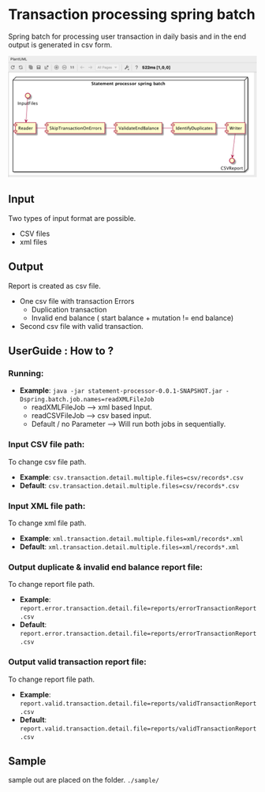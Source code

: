 #  Transaction processing spring batch 

Spring batch for processing user transaction in daily basis and in the end output is generated in csv form.


![](BatchOverview.png)

## Input 
Two types of input format are possible. 
* CSV files
* xml files

## Output 
Report is created as csv file.
* One csv file with transaction Errors
    * Duplication transaction
    * Invalid end balance ( start balance + mutation != end balance)
* Second csv file with valid transaction.

## UserGuide : How to ?

### Running: 
 * **Example**: `java -jar statement-processor-0.0.1-SNAPSHOT.jar -Dspring.batch.job.names=readXMLFileJob `
    * readXMLFileJob --> xml based Input.
    * readCSVFileJob --> csv based input.
    * Default / no Parameter --> Will run both jobs in sequentially.

### Input CSV file path: 
To change csv file path. 
   * **Example**: `csv.transaction.detail.multiple.files=csv/records*.csv`
   * **Default**: `csv.transaction.detail.multiple.files=csv/records*.csv`
 
### Input XML file path:
To change xml file path.
  * **Example**: `xml.transaction.detail.multiple.files=xml/records*.xml`
  * **Default**: `xml.transaction.detail.multiple.files=xml/records*.xml`

### Output duplicate & invalid end balance report file:
To change report file path.
  * **Example**: `report.error.transaction.detail.file=reports/errorTransactionReport.csv`
  * **Default**: `report.error.transaction.detail.file=reports/errorTransactionReport.csv`

### Output valid transaction report file:
To change report file path.
  * **Example**: `report.valid.transaction.detail.file=reports/validTransactionReport.csv`
  * **Default**: `report.valid.transaction.detail.file=reports/validTransactionReport.csv`

## Sample
sample out are placed on the folder. `./sample/`
